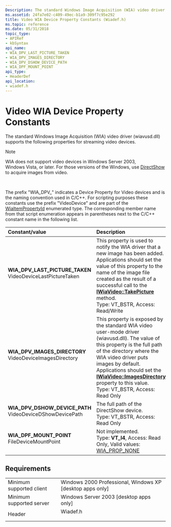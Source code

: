 ```yaml
---
Description: The standard Windows Image Acquisition (WIA) video driver (wiavusd.dll) supports the following properties for streaming video devices.
ms.assetid: 24fa7e02-c409-49ec-b1a9-309f7c95e292
title: Video WIA Device Property Constants (Wiadef.h)
ms.topic: reference
ms.date: 05/31/2018
topic_type: 
- APIRef
- kbSyntax
api_name: 
- WIA_DPV_LAST_PICTURE_TAKEN
- WIA_DPV_IMAGES_DIRECTORY
- WIA_DPV_DSHOW_DEVICE_PATH
- WIA_DPF_MOUNT_POINT
api_type: 
- HeaderDef
api_location: 
- wiadef.h
---
```


# Video WIA Device Property Constants

The standard Windows Image Acquisition (WIA) video driver (wiavusd.dll) supports the following properties for streaming video devices.

> [!Note]  
> WIA does not support video devices in Windows Server 2003, Windows Vista, or later. For those versions of the Windows, use [DirectShow](https://msdn.microsoft.com/library/ms783323(VS.85).aspx) to acquire images from video.

 

The prefix "WIA\_DPV\_" indicates a Device Property for Video devices and is the naming convention used in C/C++. For scripting purposes these constants use the prefix "VideoDevice" and are part of the [WiaItemPropertyId](-wia-wiaitempropertyid.md) enumerated type. The corresponding member name from that script enumeration appears in parentheses next to the C/C++ constant name in the following list.



| Constant/value                                                                                                                                                                                                                                                                           | Description                                                                                                                                                                                                                                                                                                                                                                          |
|:-----------------------------------------------------------------------------------------------------------------------------------------------------------------------------------------------------------------------------------------------------------------------------------------|:-------------------------------------------------------------------------------------------------------------------------------------------------------------------------------------------------------------------------------------------------------------------------------------------------------------------------------------------------------------------------------------|
| <span id="WIA_DPV_LAST_PICTURE_TAKEN"></span><span id="wia_dpv_last_picture_taken"></span><dl> <dt>**WIA\_DPV\_LAST\_PICTURE\_TAKEN**</dt> <dt>VideoDeviceLastPictureTaken</dt> </dl> | This property is used to notify the WIA driver that a new image has been added. Applications should set the value of this property to the name of the image file created as the result of a successful call to the [**IWiaVideo::TakePicture**](/windows/desktop/api/Wiavideo/nf-wiavideo-iwiavideo-takepicture) method. <br/> Type: VT\_BSTR, Access: Read/Write<br/>                                    |
| <span id="WIA_DPV_IMAGES_DIRECTORY"></span><span id="wia_dpv_images_directory"></span><dl> <dt>**WIA\_DPV\_IMAGES\_DIRECTORY**</dt> <dt>VideoDeviceImagesDirectory</dt> </dl>         | This property is exposed by the standard WIA video user-mode driver (wiavusd.dll). The value of this property is the full path of the directory where the WIA video driver puts images by default. Applications should set the [**IWiaVideo::ImagesDirectory**](/windows/desktop/api/Wiavideo/nf-wiavideo-iwiavideo-get_imagesdirectory) property to this value. <br/> Type: VT\_BSTR, Access: Read Only<br/> |
| <span id="WIA_DPV_DSHOW_DEVICE_PATH"></span><span id="wia_dpv_dshow_device_path"></span><dl> <dt>**WIA\_DPV\_DSHOW\_DEVICE\_PATH**</dt> <dt>VideoDeviceDShowDevicePath</dt> </dl>     | The full path of the DirectShow device. <br/> Type: VT\_BSTR, Access: Read Only<br/>                                                                                                                                                                                                                                                                                     |
| <span id="WIA_DPF_MOUNT_POINT"></span><span id="wia_dpf_mount_point"></span><dl> <dt>**WIA\_DPF\_MOUNT\_POINT**</dt> <dt>FileDeviceMountPoint</dt> </dl>                              | Not implemented. <br/> Type: **VT\_I4**, Access: Read Only, Valid values: [WIA\_PROP\_NONE](-wia-property-attributes.md)<br/>                                                                                                                                                                                                                                           |



## Requirements



|                                     |                                                                                     |
|-------------------------------------|-------------------------------------------------------------------------------------|
| Minimum supported client<br/> | Windows 2000 Professional, Windows XP \[desktop apps only\]<br/>              |
| Minimum supported server<br/> | Windows Server 2003 \[desktop apps only\]<br/>                                |
| Header<br/>                   | <dl> <dt>Wiadef.h</dt> </dl> |



 

 




